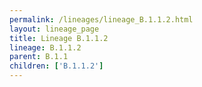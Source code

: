 ```yaml
---
permalink: /lineages/lineage_B.1.1.2.html
layout: lineage_page
title: Lineage B.1.1.2
lineage: B.1.1.2
parent: B.1.1
children: ['B.1.1.2']
---
```

